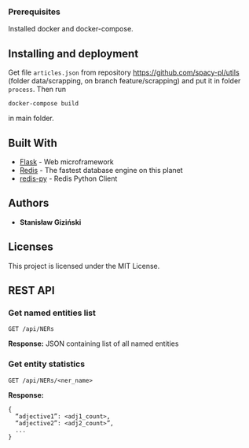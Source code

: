 ### Prerequisites

Installed docker and docker-compose.


## Installing and deployment


Get file `articles.json` from repository https://github.com/spacy-pl/utils (folder data/scrapping, on branch feature/scrapping) and put it in folder `process`.
Then run
```
docker-compose build
```
in main folder.

## Built With

* [Flask](http://flask.pocoo.org/) - Web microframework
* [Redis](https://redis.io/) - The fastest database engine on this planet
* [redis-py](https://github.com/andymccurdy/redis-py) - Redis Python Client


## Authors

* **Stanisław Giziński**

## Licenses

This project is licensed under the MIT License.

## REST API

### Get named entities list
```
GET /api/NERs
```
**Response:**
JSON containing list of all named entities

### Get entity statistics
```
GET /api/NERs/<ner_name>
```
**Response:**
```
{
  “adjective1”: <adj1_count>,
  “adjective2”: <adj2_count>”,
  ...
}
```
